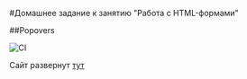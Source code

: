 #Домашнее задание к занятию "Работа с HTML-формами"

##Popovers

![CI](https://github.com/alvarez1213/ahj-hw-5/actions/workflows/web.yml/badge.svg)

Сайт развернут [тут](https://alvarez1213.github.io/ahj-hw-5)

